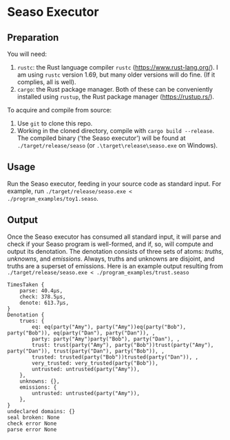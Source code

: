 # Seaso Executor

## Preparation
You will need:
1. `rustc`: the Rust language compiler `rustc` (https://www.rust-lang.org/). I am using `rustc` version 1.69, but many older versions will do fine. (If it complies, all is well).
2. `cargo`: the Rust package manager.
Both of these can be conveniently installed using `rustup`, the Rust package manager (https://rustup.rs/).

To acquire and compile from source:
1. Use `git` to clone this repo.
2. Working in the cloned directory, compile with `cargo build --release`.
The compiled binary ('the Seaso executor') will be found at `./target/release/seaso` (or `.\target\release\seaso.exe` on Windows).

## Usage
Run the Seaso executor, feeding in your source code as standard input. For example, run `./target/release/seaso.exe < ./program_examples/toy1.seaso`.

## Output

Once the Seaso executor has consumed all standard input, it will parse and check if your Seaso program is well-formed, and if, so, will compute and output its denotation.
The denotation consists of three sets of atoms: _truths_, _unknowns_, and _emissions_.
Always, truths and unknowns are disjoint, and truths are a superset of emissions.
Here is an example output resulting from `./target/release/seaso.exe < ./program_examples/trust.seaso`

```
TimesTaken {
    parse: 40.4µs,
    check: 378.5µs,
    denote: 613.7µs,
}
Denotation {
    trues: {
        eq: eq(party("Amy"), party("Amy"))eq(party("Bob"), party("Bob")), eq(party("Dan"), party("Dan")), ,
        party: party("Amy")party("Bob"), party("Dan"), ,
        trust: trust(party("Amy"), party("Bob"))trust(party("Amy"), party("Dan")), trust(party("Dan"), party("Bob")), ,
        trusted: trusted(party("Bob"))trusted(party("Dan")), ,
        very_trusted: very_trusted(party("Bob")),
        untrusted: untrusted(party("Amy")),
    },
    unknowns: {},
    emissions: {
        untrusted: untrusted(party("Amy")),
    },
}
undeclared domains: {}
seal broken: None
check error None
parse error None
```

